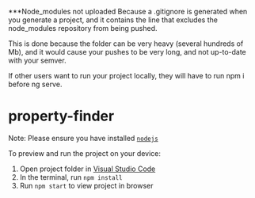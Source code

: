 ***Node_modules not uploaded
Because a .gitignore is generated when you generate a project, and it contains the line that excludes the node_modules repository from being pushed.

This is done because the folder can be very heavy (several hundreds of Mb), and it would cause your pushes to be very long, and not up-to-date with your semver.

If other users want to run your project locally, they will have to run npm i before ng serve. 



  # property-finder

  Note: Please ensure you have installed <code><a href="https://nodejs.org/en/download/">nodejs</a></code>

  To preview and run the project on your device:
  1) Open project folder in <a href="https://code.visualstudio.com/download">Visual Studio Code</a>
  2) In the terminal, run `npm install`
  3) Run `npm start` to view project in browser
  
